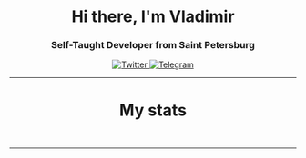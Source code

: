 <div id="header" align="center">
    <h1>Hi there, I'm  Vladimir</h1>
    <h3>Self-Taught Developer from Saint Petersburg</h3>
</div>

<div id="socials" align="center">
    <!-- <a href="linkedin-url">
    <img src="https://img.shields.io/badge/LinkedIn-blue?style=for-the-badge&logo=linkedin&logoColor=white" alt="LinkedIn"/>
  </a> -->
  <a href="https://vk.com/desaind">
    <img src="https://img.shields.io/badge/Vkontakte-blue?style=for-the-badge&logo=vk&logoColor=white" alt="Twitter"/>
  </a>
  <a href="https://t.me/themaiji">
    <img src="https://img.shields.io/badge/Telegram-blue?style=for-the-badge&logo=telegram&logoColor=white" alt="Telegram"/>
  </a>
</div>

---

<div id="header" align="center">
    <h1>My stats</h1>
</div>

<div id="stat" align="center">
    <img src="https://github-profile-summary-cards.vercel.app/api/cards/profile-details?username=xMementoMori&theme=github_dark" alt=""/>
    <img src="https://github-profile-summary-cards.vercel.app/api/cards/most-commit-language?username=xMementoMori&theme=github_dark" alt=""/>
     <img src="https://github-profile-summary-cards.vercel.app/api/cards/stats?username=xMementoMori&theme=github_dark" alt=""/>
</div>

---
